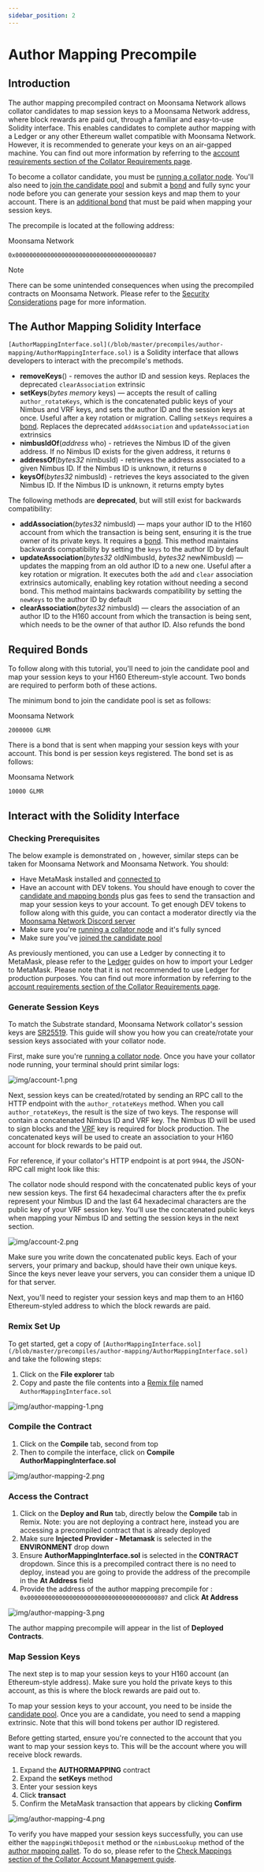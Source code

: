 ```yaml
---
sidebar_position: 2
---
```



# Author Mapping Precompile


## Introduction

The author mapping precompiled contract on Moonsama Network allows collator candidates to map session keys to a Moonsama Network address, where block rewards are paid out, through a familiar and easy-to-use Solidity interface. This enables candidates to complete author mapping with a Ledger or any other Ethereum wallet compatible with Moonsama Network. However, it is recommended to generate your keys on an air-gapped machine. You can find out more information by referring to the [account requirements section of the Collator Requirements page](node-operators/networks/collators/requirements/#account-requirements).

To become a collator candidate, you must be [running a collator node](node-operators/networks/run-a-node/overview/). You'll also need to [join the candidate pool](node-operators/networks/collators/activities/#become-a-candidate) and submit a [bond](builders/pallets-precompiles/precompiles/author-mapping/#bonds) and fully sync your node before you can generate your session keys and map them to your account. There is an [additional bond](builders/pallets-precompiles/precompiles/author-mapping/#bonds) that must be paid when mapping your session keys.

The precompile is located at the following address:

Moonsama Network

```
0x0000000000000000000000000000000000000807

```

Note

There can be some unintended consequences when using the precompiled contracts on Moonsama Network. Please refer to the [Security Considerations](builders/get-started/eth-compare/security) page for more information.

## The Author Mapping Solidity Interface

`[AuthorMappingInterface.sol](/blob/master/precompiles/author-mapping/AuthorMappingInterface.sol)` is a Solidity interface that allows developers to interact with the precompile's methods.

- **removeKeys**() - removes the author ID and session keys. Replaces the deprecated `clearAssociation` extrinsic
- **setKeys**(*bytes memory* keys) — accepts the result of calling `author_rotateKeys`, which is the concatenated public keys of your Nimbus and VRF keys, and sets the author ID and the session keys at once. Useful after a key rotation or migration. Calling `setKeys` requires a [bond](builders/pallets-precompiles/precompiles/author-mapping/#mapping-bonds). Replaces the deprecated `addAssociation` and `updateAssociation` extrinsics
- **nimbusIdOf**(*address* who) - retrieves the Nimbus ID of the given address. If no Nimbus ID exists for the given address, it returns `0`
- **addressOf**(*bytes32* nimbusId) - retrieves the address associated to a given Nimbus ID. If the Nimbus ID is unknown, it returns `0`
- **keysOf**(*bytes32* nimbusId) - retrieves the keys associated to the given Nimbus ID. If the Nimbus ID is unknown, it returns empty bytes

The following methods are **deprecated**, but will still exist for backwards compatibility:

- **addAssociation**(*bytes32* nimbusId) — maps your author ID to the H160 account from which the transaction is being sent, ensuring it is the true owner of its private keys. It requires a [bond](builders/pallets-precompiles/precompiles/author-mapping/#mapping-bonds). This method maintains backwards compatibility by setting the `keys` to the author ID by default
- **updateAssociation**(*bytes32* oldNimbusId, *bytes32* newNimbusId) — updates the mapping from an old author ID to a new one. Useful after a key rotation or migration. It executes both the `add` and `clear` association extrinsics automically, enabling key rotation without needing a second bond. This method maintains backwards compatibility by setting the `newKeys` to the author ID by default
- **clearAssociation**(*bytes32* nimbusId) — clears the association of an author ID to the H160 account from which the transaction is being sent, which needs to be the owner of that author ID. Also refunds the bond

## Required Bonds

To follow along with this tutorial, you'll need to join the candidate pool and map your session keys to your H160 Ethereum-style account. Two bonds are required to perform both of these actions.

The minimum bond to join the candidate pool is set as follows:

Moonsama Network

```
2000000 GLMR

```

There is a bond that is sent when mapping your session keys with your account. This bond is per session keys registered. The bond set is as follows:

Moonsama Network

```
10000 GLMR

```

## Interact with the Solidity Interface

### Checking Prerequisites

The below example is demonstrated on , however, similar steps can be taken for Moonsama Network and Moonsama Network. You should:

- Have MetaMask installed and [connected to ](tokens/connect/metamask/)
- Have an account with DEV tokens. You should have enough to cover the [candidate and mapping bonds](builders/pallets-precompiles/precompiles/author-mapping/#bonds) plus gas fees to send the transaction and map your session keys to your account. To get enough DEV tokens to follow along with this guide, you can contact a moderator directly via the [Moonsama Network Discord server](https://discord.gg/PfpUATX)
- Make sure you're [running a collator node](node-operators/networks/run-a-node/overview/) and it's fully synced
- Make sure you've [joined the candidate pool](node-operators/networks/collators/activities/#become-a-candidate)

As previously mentioned, you can use a Ledger by connecting it to MetaMask, please refer to the [Ledger](tokens/connect/ledger/) guides on how to import your Ledger to MetaMask. Please note that it is not recommended to use Ledger for production purposes. You can find out more information by referring to the [account requirements section of the Collator Requirements page](node-operators/networks/collators/requirements/#account-requirements).

### Generate Session Keys

To match the Substrate standard, Moonsama Network collator's session keys are [SR25519](https://wiki.polkadot.network/docs/learn-keys#what-is-sr25519-and-where-did-it-come-from). This guide will show you how you can create/rotate your session keys associated with your collator node.

First, make sure you're [running a collator node](node-operators/networks/run-a-node/overview/). Once you have your collator node running, your terminal should print similar logs:

![img/account-1.png](img/account-1.png)

Next, session keys can be created/rotated by sending an RPC call to the HTTP endpoint with the `author_rotateKeys` method. When you call `author_rotateKeys`, the result is the size of two keys. The response will contain a concatenated Nimbus ID and VRF key. The Nimbus ID will be used to sign blocks and the [VRF](https://wiki.polkadot.network/docs/learn-randomness#vrf) key is required for block production. The concatenated keys will be used to create an association to your H160 account for block rewards to be paid out.

For reference, if your collator's HTTP endpoint is at port `9944`, the JSON-RPC call might look like this:

The collator node should respond with the concatenated public keys of your new session keys. The first 64 hexadecimal characters after the `0x` prefix represent your Nimbus ID and the last 64 hexadecimal characters are the public key of your VRF session key. You'll use the concatenated public keys when mapping your Nimbus ID and setting the session keys in the next section.

![img/account-2.png](img/account-2.png)

Make sure you write down the concatenated public keys. Each of your servers, your primary and backup, should have their own unique keys. Since the keys never leave your servers, you can consider them a unique ID for that server.

Next, you'll need to register your session keys and map them to an H160 Ethereum-styled address to which the block rewards are paid.

### Remix Set Up

To get started, get a copy of `[AuthorMappingInterface.sol](/blob/master/precompiles/author-mapping/AuthorMappingInterface.sol)` and take the following steps:

1. Click on the **File explorer** tab
2. Copy and paste the file contents into a [Remix file](https://remix.ethereum.org/) named `AuthorMappingInterface.sol`

![img/author-mapping-1.png](img/author-mapping-1.png)

### Compile the Contract

1. Click on the **Compile** tab, second from top
2. Then to compile the interface, click on **Compile AuthorMappingInterface.sol**

![img/author-mapping-2.png](img/author-mapping-2.png)

### Access the Contract

1. Click on the **Deploy and Run** tab, directly below the **Compile** tab in Remix. Note: you are not deploying a contract here, instead you are accessing a precompiled contract that is already deployed
2. Make sure **Injected Provider - Metamask** is selected in the **ENVIRONMENT** drop down
3. Ensure **AuthorMappingInterface.sol** is selected in the **CONTRACT** dropdown. Since this is a precompiled contract there is no need to deploy, instead you are going to provide the address of the precompile in the **At Address** field
4. Provide the address of the author mapping precompile for : `0x0000000000000000000000000000000000000807` and click **At Address**

![img/author-mapping-3.png](img/author-mapping-3.png)

The author mapping precompile will appear in the list of **Deployed Contracts**.

### Map Session Keys

The next step is to map your session keys to your H160 account (an Ethereum-style address). Make sure you hold the private keys to this account, as this is where the block rewards are paid out to.

To map your session keys to your account, you need to be inside the [candidate pool](node-operators/networks/collators/activities/#become-a-candidate). Once you are a candidate, you need to send a mapping extrinsic. Note that this will bond tokens per author ID registered.

Before getting started, ensure you're connected to the account that you want to map your session keys to. This will be the account where you will receive block rewards.

1. Expand the **AUTHORMAPPING** contract
2. Expand the **setKeys** method
3. Enter your session keys
4. Click **transact**
5. Confirm the MetaMask transaction that appears by clicking **Confirm**

![img/author-mapping-4.png](img/author-mapping-4.png)

To verify you have mapped your session keys successfully, you can use either the `mappingWithDeposit` method or the `nimbusLookup` method of the [author mapping pallet](node-operators/networks/collators/account-management/#author-mapping-interface). To do so, please refer to the [Check Mappings section of the Collator Account Management guide](node-operators/networks/collators/account-management/#check-the-mappings).